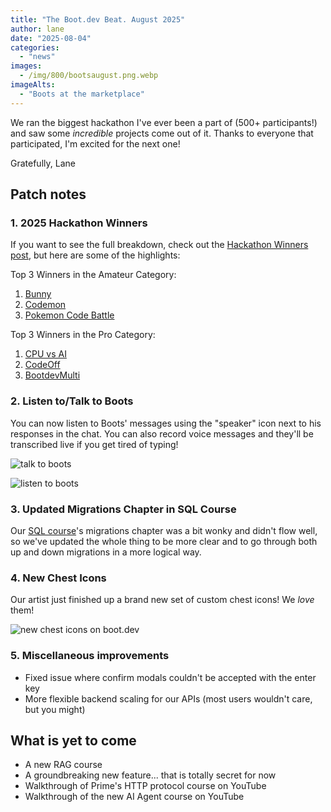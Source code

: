 ```yaml
---
title: "The Boot.dev Beat. August 2025"
author: lane
date: "2025-08-04"
categories:
  - "news"
images:
  - /img/800/bootsaugust.png.webp
imageAlts:
  - "Boots at the marketplace"
---
```


We ran the biggest hackathon I've ever been a part of (500+ participants!) and saw some _incredible_ projects come out of it. Thanks to everyone that participated, I'm excited for the next one!

Gratefully,
Lane

## Patch notes

### 1. 2025 Hackathon Winners

If you want to see the full breakdown, check out the [Hackathon Winners post](/news/hackathon-2025), but here are some of the highlights:

Top 3 Winners in the Amateur Category:

1. [Bunny](https://github.com/uncomfyhalomacro/bunny)
2. [Codemon](https://github.com/mierdev/codemon/)
3. [Pokemon Code Battle](https://github.com/haanhtuandev/pokemon-code-battle)

Top 3 Winners in the Pro Category:

1. [CPU vs AI](https://github.com/The-Memory-Managers/cpu-vs-ai)
2. [CodeOff](https://github.com/noazlee/code_off)
3. [BootdevMulti](https://github.com/Eqedos/BootDevMulti)

### 2. Listen to/Talk to Boots

You can now listen to Boots' messages using the "speaker" icon next to his responses in the chat. You can also record voice messages and they'll be transcribed live if you get tired of typing!

![talk to boots](/img/800/talktoboots.png.webp)

![listen to boots](/img/800/listentoboots.png.webp)

### 3. Updated Migrations Chapter in SQL Course

Our [SQL course](https://www.boot.dev/courses/learn-sql)'s migrations chapter was a bit wonky and didn't flow well, so we've updated the whole thing to be more clear and to go through both up and down migrations in a more logical way.

### 4. New Chest Icons

Our artist just finished up a brand new set of custom chest icons! We _love_ them!

![new chest icons on boot.dev](/img/800/chestquests.png.webp)

### 5. Miscellaneous improvements

- Fixed issue where confirm modals couldn't be accepted with the enter key
- More flexible backend scaling for our APIs (most users wouldn't care, but you might)

## What is yet to come

- A new RAG course
- A groundbreaking new feature... that is totally secret for now
- Walkthrough of Prime's HTTP protocol course on YouTube
- Walkthrough of the new AI Agent course on YouTube
